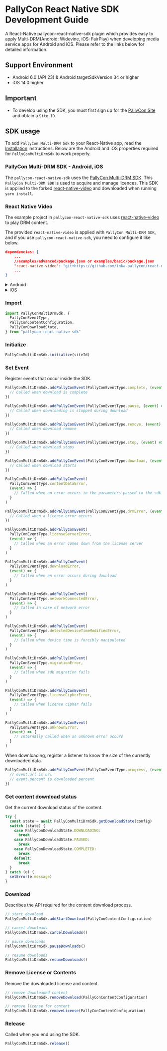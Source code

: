 # **PallyCon React Native SDK** Development Guide

A React-Native pallycon-react-native-sdk plugin which provides easy to apply Multi-DRM(Android: Widevine, iOS: FairPlay) when developing media service apps for Android and iOS. Please refer to the links below for detailed information.

## **Support Environment**

- Android 6.0 (API 23) & Android targetSdkVersion 34 or higher
- iOS 14.0 higher

## **Important**

- To develop using the SDK, you must first sign up for the [PallyCon Site](https://pallycon.com/) and obtain a `Site ID`.

## **SDK usage**

To add `PallyCon Multi-DRM Sdk` to your React-Native app, read the [Installation](https://yarnpkg.com/) instructions. Below are the Android and iOS properties required for `PallyConMultiDrmSdk` to work properly.

### PallyCon Multi-DRM SDK - Android, iOS

The `pallycon-react-native-sdk` uses the [PallyCon Multi-DRM SDK](https://pallycon.com/sdk/). This `PallyCon Multi-DRM SDK` is used to acquire and manage licences. This SDK is applied to the forked [react-native-video](https://github.com/inka-pallycon/react-native-video.git) and downloaded when running `yarn install`.

### React Native Video

The example project in `pallycon-react-native-sdk` uses [react-native-video](https://github.com/TheWidlarzGroup/react-native-video) to play DRM content.

The provided `react-native-video` is applied with `PallyCon Multi-DRM SDK`, and if you use `pallycon-react-native-sdk`, you need to configure it like below.

```json
dependencies: {
	...
	//examples/advanced/package.json or examples/basic/package.json
	"react-native-video": "git+https://github.com/inka-pallycon/react-native-video.git"
	...
}
```

<details>
<summary>Android</summary>

## Adding Widevine Android SDK from GitHub Packages

To integrate the Widevine Android SDK, follow these steps to add the GitHub package repository to your `build.gradle` file:

### 1. Update your `build.gradle` file

Add the following code snippet to the `allprojects` section of your `build.gradle` file to include the PallyCon Widevine Android SDK GitHub repository:

```groovy
allprojects {
    repositories {
        maven {
            url = uri("https://maven.pkg.github.com/inka-pallycon/pallycon-widevine-android-sdk")
            credentials {
                username = "GitHub User ID"  // Replace with your GitHub User ID
                password = "Token"  // Replace with your GitHub Personal Access Token
            }
        }
        google()
        // other repositories...
    }
}
```

### 2. GitHub Authentication

The username should be your GitHub User ID.
The password should be your GitHub Personal Access Token (PAT).
For instructions on generating a Personal Access Token, refer to the official GitHub documentation: [Managing your Personal Access Tokens.](https://docs.github.com/en/authentication/keeping-your-account-and-data-secure/managing-your-personal-access-tokens)

### 3. Set compileSdkVersion

Make sure you set `compileSdkVersion` in "android/app/build.gradle".

```
android {
  compileSdkVersion 34

  ...
}
```

</details>

<details>
<summary>iOS</summary>

`pallycon-react-native-sdk` uses cocoapods to install `PallyCon Multi-DRM iOS SDK`.

> For information on how to install and use cocoapods, please refer to the [cocoapods official website](https://cocoapods.org/).

#### examples/advanced

- DRM content streaming playback
- DRM content download and offline playback

#### examples/basic

- DRM content streaming playback

### How to Run PallyCon React Native SDK Example

- Run the following command to execute the example.

```shell
// move to the pallycon-react-native-sdk folder
% cd pallycon-react-native-sdk
% yarn install

// move to the example/advanced or example/basic folder
% cd example/advanced
% yarn install

// move to ios folder
% cd ios
% pod install
% open advanced.xcworkspace
```

</details>

### **Import**

```typescript
import PallyConMultiDrmSdk, {
  PallyConEventType,
  PallyConContentConfiguration,
  PallyConDownloadState,
} from "pallycon-react-native-sdk"
```

### **Initialize**

```typescript
PallyConMultiDrmSdk.initialize(siteId)
```

### **Set Event**

Register events that occur inside the SDK.

```typescript
PallyConMultiDrmSdk.addPallyConEvent(PallyConEventType.complete, (event) => {
  // Called when download is complete
})

PallyConMultiDrmSdk.addPallyConEvent(PallyConEventType.pause, (event) => {
  // Called when downloading is stopped during download
})

PallyConMultiDrmSdk.addPallyConEvent(PallyConEventType.remove, (event) => {
  // Called when download remove
})

PallyConMultiDrmSdk.addPallyConEvent(PallyConEventType.stop, (event) => {
  // Called when download stops
})

PallyConMultiDrmSdk.addPallyConEvent(PallyConEventType.download, (event) => {
  // Called when download starts
})

PallyConMultiDrmSdk.addPallyConEvent(
  PallyConEventType.contentDataError,
  (event) => {
    // Called when an error occurs in the parameters passed to the sdk
  }
)

PallyConMultiDrmSdk.addPallyConEvent(PallyConEventType.drmError, (event) => {
  // Called when a license error occurs
})

PallyConMultiDrmSdk.addPallyConEvent(
  PallyConEventType.licenseServerError,
  (event) => {
    // Called when an error comes down from the license server
  }
)

PallyConMultiDrmSdk.addPallyConEvent(
  PallyConEventType.downloadError,
  (event) => {
    // Called when an error occurs during download
  }
)

PallyConMultiDrmSdk.addPallyConEvent(
  PallyConEventType.networkConnectedError,
  (event) => {
    // Called in case of network error
  }
)

PallyConMultiDrmSdk.addPallyConEvent(
  PallyConEventType.detectedDeviceTimeModifiedError,
  (event) => {
    // Called when device time is forcibly manipulated
  }
)

PallyConMultiDrmSdk.addPallyConEvent(
  PallyConEventType.migrationError,
  (event) => {
    // Called when sdk migration fails
  }
)

PallyConMultiDrmSdk.addPallyConEvent(
  PallyConEventType.licenseCipherError,
  (event) => {
    // Called when license cipher fails
  }
)

PallyConMultiDrmSdk.addPallyConEvent(
  PallyConEventType.unknownError,
  (event) => {
    // Internally called when an unknown error occurs
  }
)
```

When downloading, register a listener to know the size of the currently downloaded data.

```typescript
PallyConMultiDrmSdk.addPallyConEvent(PallyConEventType.progress, (event) => {
  // event.url is url
  // event.percent is downloaded percent
})
```

### **Get content download status**

Get the current download status of the content.

```typescript
try {
  const state = await PallyConMultiDrmSdk.getDownloadState(config)
  switch (state) {
    case PallyConDownloadState.DOWNLOADING:
      break
    case PallyConDownloadState.PAUSED:
      break
    case PallyConDownloadState.COMPLETED:
      break
    default:
      break
  }
} catch (e) {
  setError(e.message)
}
```

### **Download**

Describes the API required for the content download process.

```typescript
// start download
PallyConMultiDrmSdk.addStartDownload(PallyConContentConfiguration)

// cancel downloads
PallyConMultiDrmSdk.cancelDownloads()

// pause downloads
PallyConMultiDrmSdk.pauseDownloads()

// resume downloads
PallyConMultiDrmSdk.resumeDownloads()
```

### **Remove License or Contents**

Remove the downloaded license and content.

```typescript
// remove downloaded content
PallyConMultiDrmSdk.removeDownload(PallyConContentConfiguration)

// remove license for content
PallyConMultiDrmSdk.removeLicense(PallyConContentConfiguration)
```

### **Release**

Called when you end using the SDK.

```typescript
PallyConMultiDrmSdk.release()
```
